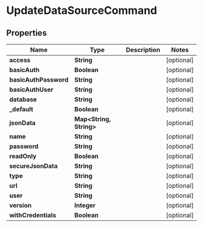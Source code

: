 
# UpdateDataSourceCommand

## Properties
Name | Type | Description | Notes
------------ | ------------- | ------------- | -------------
**access** | **String** |  |  [optional]
**basicAuth** | **Boolean** |  |  [optional]
**basicAuthPassword** | **String** |  |  [optional]
**basicAuthUser** | **String** |  |  [optional]
**database** | **String** |  |  [optional]
**_default** | **Boolean** |  |  [optional]
**jsonData** | **Map&lt;String, String&gt;** |  |  [optional]
**name** | **String** |  |  [optional]
**password** | **String** |  |  [optional]
**readOnly** | **Boolean** |  |  [optional]
**secureJsonData** | **String** |  |  [optional]
**type** | **String** |  |  [optional]
**url** | **String** |  |  [optional]
**user** | **String** |  |  [optional]
**version** | **Integer** |  |  [optional]
**withCredentials** | **Boolean** |  |  [optional]



